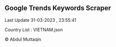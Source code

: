 

## Google Trends Keywords Scraper 
 
Last Update 31-03-2023 , 23:55:41

Country List :
VIETNAM.json



© Abdul Muttaqin 
